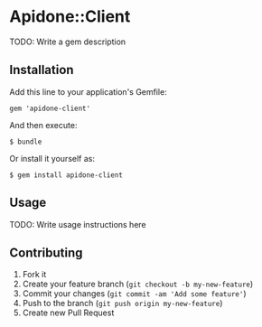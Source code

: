 # Apidone::Client

TODO: Write a gem description

## Installation

Add this line to your application's Gemfile:

    gem 'apidone-client'

And then execute:

    $ bundle

Or install it yourself as:

    $ gem install apidone-client

## Usage

TODO: Write usage instructions here

## Contributing

1. Fork it
2. Create your feature branch (`git checkout -b my-new-feature`)
3. Commit your changes (`git commit -am 'Add some feature'`)
4. Push to the branch (`git push origin my-new-feature`)
5. Create new Pull Request
